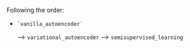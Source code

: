 
Following the order:
    
  *     `vanilla_autoencoder`
    --> `variational_autoencoder`
    --> `semisupervised_learning`

